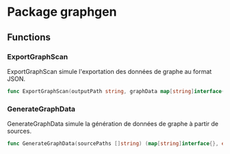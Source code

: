 # Package graphgen

## Functions

### ExportGraphScan

ExportGraphScan simule l'exportation des données de graphe au format JSON.


```go
func ExportGraphScan(outputPath string, graphData map[string]interface{}) error
```

### GenerateGraphData

GenerateGraphData simule la génération de données de graphe à partir de sources.


```go
func GenerateGraphData(sourcePaths []string) (map[string]interface{}, error)
```

